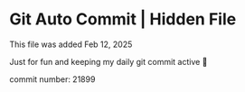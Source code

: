 # Git Auto Commit | Hidden File

This file was added Feb 12, 2025

Just for fun and keeping my daily git commit active 🤪

commit number: 21899
